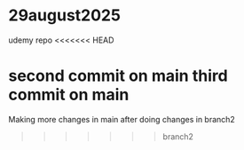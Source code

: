# 29august2025
udemy repo
<<<<<<< HEAD

second commit on main
 third commit on main
=======
Making more changes in main after doing changes in branch2
>>>>>>> branch2
